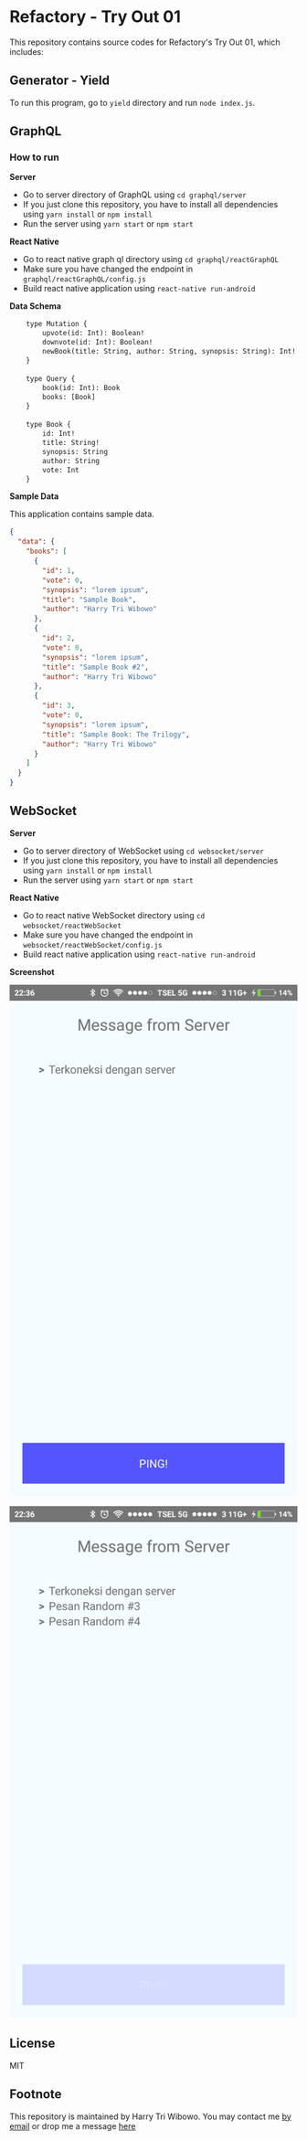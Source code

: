 # Refactory - Try Out 01

This repository contains source codes for Refactory's Try Out 01, which includes:

## Generator - Yield

To run this program, go to `yield` directory and run `node index.js`.

## GraphQL

### How to run
**Server**
- Go to server directory of GraphQL using `cd graphql/server`
- If you just clone this repository, you have to install all dependencies using `yarn install` or `npm install`
- Run the server using `yarn start` or `npm start`

**React Native**
- Go to react native graph ql directory using `cd graphql/reactGraphQL`
- Make sure you have changed the endpoint in `graphql/reactGraphQL/config.js`
- Build react native application using `react-native run-android`


**Data Schema**
```
    type Mutation {
        upvote(id: Int): Boolean!
        downvote(id: Int): Boolean!
        newBook(title: String, author: String, synopsis: String): Int!
    }

    type Query {
        book(id: Int): Book
        books: [Book]
    }

    type Book {
        id: Int!
        title: String!
        synopsis: String
        author: String
        vote: Int
    }
```

**Sample Data**

This application contains sample data.
```JSON
{
  "data": {
    "books": [
      {
        "id": 1,
        "vote": 0,
        "synopsis": "lorem ipsum",
        "title": "Sample Book",
        "author": "Harry Tri Wibowo"
      },
      {
        "id": 2,
        "vote": 0,
        "synopsis": "lorem ipsum",
        "title": "Sample Book #2",
        "author": "Harry Tri Wibowo"
      },
      {
        "id": 3,
        "vote": 0,
        "synopsis": "lorem ipsum",
        "title": "Sample Book: The Trilogy",
        "author": "Harry Tri Wibowo"
      }
    ]
  }
}
```

## WebSocket

**Server**

- Go to server directory of WebSocket using `cd websocket/server`
- If you just clone this repository, you have to install all dependencies using `yarn install` or `npm install`
- Run the server using `yarn start` or `npm start`

**React Native**
- Go to react native WebSocket directory using `cd websocket/reactWebSocket`
- Make sure you have changed the endpoint in `websocket/reactWebSocket/config.js`
- Build react native application using `react-native run-android`

**Screenshot**

![websocket-first](https://raw.githubusercontent.com/htwibowo/tryout-01/master/assets/websocket-first.png)

![websocket-next](https://raw.githubusercontent.com/htwibowo/tryout-01/master/assets/websocket-next.png)

## License

MIT

## Footnote

This repository is maintained by Harry Tri Wibowo. You may contact me [by email](mail@htwibowo.co) or drop me a message [here](http://linkedin.com/in/htwibowo)

